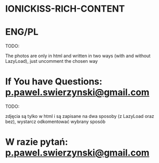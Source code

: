 # IONICKISS-RICH-CONTENT

# ENG/PL


TODO:

 The photos are only in html and written in two ways (with and without LazyLoad), just uncomment the chosen way

# If You have Questions: p.pawel.swierzynski@gmail.com 


TODO:

 zdjęcia są tylko w html i są zapisane na dwa sposoby (z LazyLoad oraz bez), wystarcz odkomentować wybrany sposób

# W razie pytań: p.pawel.swierzynski@gmail.com 
 


